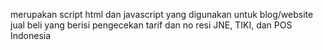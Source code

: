 merupakan script html dan javascript yang digunakan untuk blog/website jual beli yang berisi pengecekan tarif dan no resi JNE, TIKI, dan POS Indonesia